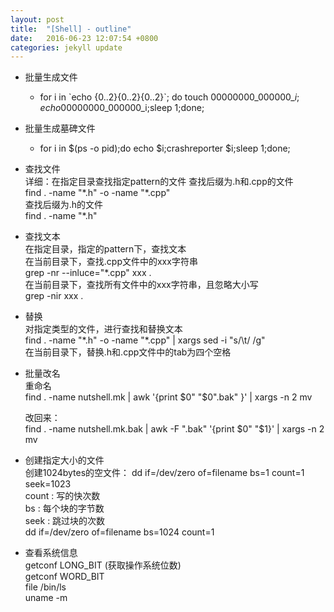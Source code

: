 ```yaml
---
layout: post
title:  "[Shell] - outline"
date:   2016-06-23 12:07:54 +0800
categories: jekyll update
---
```


* 批量生成文件	
  + for i in \`echo {0..2}{0..2}{0..2}\`; do touch 00000000\_000000\_$i;echo 00000000\_000000\_$i;sleep 1;done;	
	
* 批量生成墓碑文件	
  + for i in $(ps -o pid);do echo $i;crashreporter $i;sleep 1;done;	

* 查找文件  
  详细：在指定目录查找指定pattern的文件 
  查找后缀为.h和.cpp的文件   
  find . -name "\*.h" -o -name "\*.cpp"  
  查找后缀为.h的文件  
  find . -name "\*.h"  

* 查找文本  
  在指定目录，指定的pattern下，查找文本  
  在当前目录下，查找.cpp文件中的xxx字符串  
  grep -nr --inluce="\*.cpp" xxx .  
  在当前目录下，查找所有文件中的xxx字符串，且忽略大小写  
  grep -nir xxx .  

* 替换  
  对指定类型的文件，进行查找和替换文本  
  find . -name "\*.h" -o -name "\*.cpp" | xargs sed -i "s/\t/    /g"   
  在当前目录下，替换.h和.cpp文件中的tab为四个空格  

* 批量改名  
  重命名  
  find . -name nutshell.mk | awk '{print $0" "$0".bak" }' | xargs -n 2 mv

  改回来：  
  find . -name nutshell.mk.bak | awk -F ".bak" '{print $0" "$1}' | xargs -n 2 mv  

* 创建指定大小的文件  
  创建1024bytes的空文件： 
  dd if=/dev/zero of=filename bs=1 count=1 seek=1023  
  count : 写的快次数  
  bs    : 每个块的字节数  
  seek  : 跳过块的次数   
  dd if=/dev/zero of=filename bs=1024 count=1  

* 查看系统信息  
  getconf LONG_BIT (获取操作系统位数)  
  getconf WORD_BIT   
  file /bin/ls  
  uname -m   

